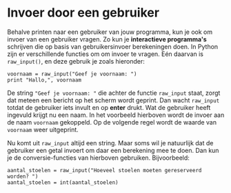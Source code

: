 # Invoer door een gebruiker

Behalve printen naar een gebruiker van jouw programma, kun je ook om invoer van een gebruiker vragen. Zo kun je **interactieve programma's** schrijven die op basis van gebruikersinvoer berekeningen doen. In Python zijn er verschillende functies om om invoer te vragen. Eén daarvan is `raw_input()`, en deze gebruik je zoals hieronder:

	voornaam = raw_input("Geef je voornaam: ")
	print "Hallo,", voornaam

De string `"Geef je voornaam: "` die achter de functie `raw_input` staat, zorgt dat meteen een bericht op het scherm wordt geprint. Dan wacht `raw_input` totdat de gebruiker iets invult en op **enter** drukt. Wat de gebruiker heeft ingevuld krijgt nu een naam. In het voorbeeld hierboven wordt de invoer aan de naam `voornaam` gekoppeld. Op de volgende regel wordt de waarde van `voornaam` weer uitgeprint.

Nu komt uit `raw_input` altijd een string. Maar soms wil je natuurlijk dat de gebruiker een getal invoert om daar een berekening mee te doen. Dan kun je de conversie-functies van hierboven gebruiken. Bijvoorbeeld:

	aantal_stoelen = raw_input("Hoeveel stoelen moeten gereserveerd worden? ")
	aantal_stoelen = int(aantal_stoelen)
